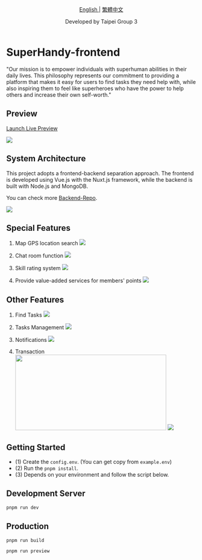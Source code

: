 <p align="center">
  <a href="./README.md"> English </a> | <a href="./README.zh-TW.md"> 繁體中文
  </a>
</p>
  
<p align="center">
  Developed by Taipei Group 3<br></a>
<br>

</p>

# SuperHandy-frontend

"Our mission is to empower individuals with superhuman abilities in their daily lives. This philosophy represents our commitment to providing a platform that makes it easy for users to find tasks they need help with, while also inspiring them to feel like superheroes who have the power to help others and increase their own self-worth."

## Preview

[Launch Live Preview](https://superhandy-frontend-fork.herokuapp.com/)

<img src="./public/images/home.png">

## System Architecture

This project adopts a frontend-backend separation approach. The frontend is developed using Vue.js with the Nuxt.js framework, while the backend is built with Node.js and MongoDB.

You can check more [Backend-Repo](https://github.com/erik1110/SuperHandy-backend).

<img src="./public/images/system-structure.png">

## Special Features

1. Map GPS location search
   <img src="./public/images/maps.png">

2. Chat room function
   <img src="./public/images/chat.png">

3. Skill rating system
   <img src="./public/images/rating.png">

4. Provide value-added services for members' points
   <img src="./public/images/points.png">

## Other Features

1. Find Tasks
   <img src="./public/images/find-tasks.png">

2. Tasks Management
   <img src="./public/images/tasks-management.png">

3. Notifications
   <img src="./public/images/notifications.png">

4. Transaction
   <img src="./public/images/save-money.png" width=400px height=200px>
   <img src="./public/images/transaction.png">

## Getting Started

- (1) Create the `config.env`. (You can get copy from `example.env`)
- (2) Run the `pnpm install`.
- (3) Depends on your environment and follow the script below.

## Development Server

```bash
pnpm run dev
```

## Production

```bash
pnpm run build
```

```bash
pnpm run preview
```
